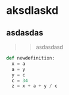 # aksdlaskd
## asdasdas
>> asdasdasd
``` python
def newdefinition:
  x = a 
  a = y
  y = c
  c = 34
  z = x + a + y / c 
